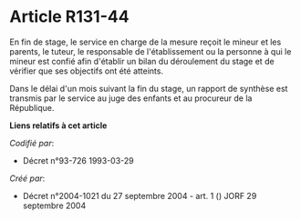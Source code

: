 # Article R131-44

En fin de stage, le service en charge de la mesure reçoit le mineur et les parents, le tuteur, le responsable de
l'établissement ou la personne à qui le mineur est confié afin d'établir un bilan du déroulement du stage et de vérifier que
ses objectifs ont été atteints.

Dans le délai d'un mois suivant la fin du stage, un rapport de synthèse est transmis par le service au juge des enfants et au
procureur de la République.

**Liens relatifs à cet article**

_Codifié par_:

  - Décret n°93-726 1993-03-29

_Créé par_:

  - Décret n°2004-1021 du 27 septembre 2004 - art. 1 () JORF 29 septembre 2004
